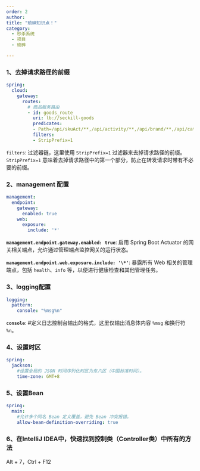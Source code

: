 ```yaml
---
order: 2
author: 
title: "琐碎知识点！"
category:
  - 秒杀系统
  - 项目
  - 琐碎

---
```


### 1、去掉请求路径的前缀

```yaml
spring:
  cloud:
    gateway:
      routes:
        # 商品服务路由
        - id: goods_route
          uri: lb://seckill-goods
          predicates:
          - Path=/api/skuAct/**,/api/activity/**,/api/brand/**,/api/category/**,/api/seckillTime/**,/api/sku/**
          filters:
          - StripPrefix=1
```

`filters`: 过滤器链，这里使用 `StripPrefix=1` 过滤器来去掉请求路径的前缀。`StripPrefix=1` 意味着去掉请求路径中的第一个部分，防止在转发请求时带有不必要的前缀。

### 2、management 配置

```yaml
management:
  endpoint:
    gateway:
      enabled: true
    web:
      exposure:
        include: '*'
```

**`management.endpoint.gateway.enabled: true`**: 启用 Spring Boot Actuator 的网关相关端点，允许通过管理端点监控网关的运行状态。

**`management.endpoint.web.exposure.include: '\*'`**: 暴露所有 Web 相关的管理端点，包括 `health`、`info` 等，以便进行健康检查和其他管理任务。

### 3、logging配置

```yaml
logging:
  pattern:
    console: "%msg%n"
```

**`console`**: #定义日志控制台输出的格式，这里仅输出消息体内容 `%msg` 和换行符 `%n`。

### 4、设置时区

```yaml
spring:
  jackson:
    #设置全局的 JSON 时间序列化时区为东八区（中国标准时间）。
    time-zone: GMT+8
```

### 5、设置Bean

```yaml
spring:
  main:
    #允许多个同名 Bean 定义覆盖，避免 Bean 冲突报错。
    allow-bean-definition-overriding: true
```

### 6、在IntelliJ IDEA中，快速找到控制类（Controller类）中所有的方法

Alt + 7，Ctrl + F12















